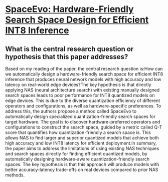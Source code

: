 # [SpaceEvo: Hardware-Friendly Search Space Design for Efficient INT8   Inference](https://arxiv.org/abs/2303.08308)

## What is the central research question or hypothesis that this paper addresses?

 Based on my reading of the paper, the central research question is:How can we automatically design a hardware-friendly search space for efficient INT8 inference that produces neural network models with high accuracy and low latency on real-world edge devices?The key hypothesis is that directly applying NAS (neural architecture search) with existing manually designed search spaces leads to poor performance for INT8 quantized models on edge devices. This is due to the diverse quantization efficiency of different operators and configurations, as well as hardware-specific preferences. To address this, the authors propose a method called SpaceEvo to automatically design specialized quantization-friendly search spaces for target hardware. The goal is to discover hardware-preferred operators and configurations to construct the search space, guided by a metric called Q-T score that quantifies how quantization-friendly a search space is. This allows NAS to find larger and superior quantized models that achieve both high accuracy and low INT8 latency for efficient deployment.In summary, the paper aims to address the limitations of using existing NAS techniques and search spaces directly for finding efficient quantized models, by automatically designing hardware-aware quantization-friendly search spaces. The key hypothesis is that this approach will produce models with better accuracy-latency trade-offs on real devices compared to prior NAS methods.
